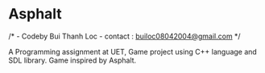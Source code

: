 # Asphalt
/*	  - Codeby Bui Thanh Loc -
	contact : builoc08042004@gmail.com
*/

A Programming assignment at UET, Game project using C++ language and SDL library.
Game inspired by Asphalt.
